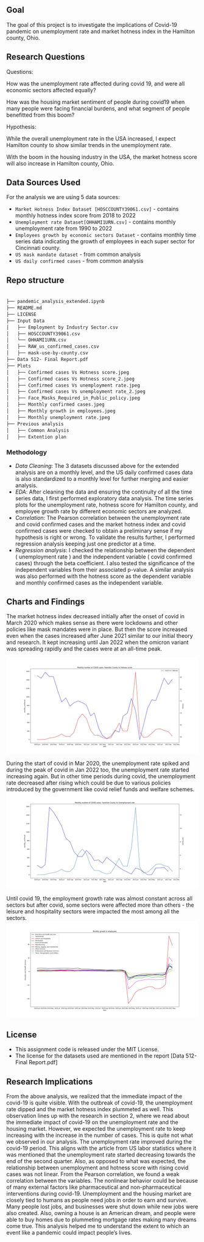 
## Goal
The goal of this project is to investigate the implications of Covid-19 pandemic on unemployment rate and market hotness index in the Hamilton county, Ohio.

## Research Questions

Questions: 

How was the unemployment rate affected during covid 19, and were all economic sectors affected equally?

How was the housing market sentiment of people during covid19 when many people were facing financial burdens, and what segment of people benefitted from this boom?

Hypothesis: 

While the overall unemployment rate in the USA increased, I expect Hamilton county to show similar trends in the unemployment rate.

With the boom in the housing industry in the USA, the market hotness score will also increase in Hamilton county, Ohio.


## Data Sources Used
For the analysis we are using 5 data sources:

- `Market Hotness Index Dataset [HOSCCOUNTY39061.csv]` - contains monthly hotness index score from 2018 to 2022
- `Unemployment rate Dataset[OHHAMI1URN.csv]` - contains monthly unemployment rate from 1990 to 2022
- `Employees growth by economic sectors Dataset` - contains monthly time series data indicating the growth of employees in each super sector for Cincinnati county.
- `US mask mandate dataset` - from common analysis
- `US daily confirmed cases` - from common analysis

## Repo structure

```bash

├── pandemic_analysis_extended.ipynb
├── README.md
├── LICENSE
├── Input Data
│   ├── Employment by Industry Sector.csv
│   ├── HOSCCOUNTY39061.csv
│   └── OHHAMI1URN.csv
│   ├── RAW_us_confirmed_cases.csv
│   ├── mask-use-by-county.csv
├── Data 512- Final Report.pdf
├── Plots
│   ├── Confirmed cases Vs Hotness score.jpeg
│   ├── Confirmed cases Vs Hotness score_2.jpeg
│   ├── Confirmed cases Vs unemployment rate.jpeg
│   ├── Confirmed cases Vs unemployment rate_2.jpeg
│   ├── Face_Masks_Required_in_Public_policy.jpeg
│   ├── Monthly confirmed cases.jpeg
│   ├── Monthly growth in employees.jpeg
│   ├── Monthly unemployment rate.jpeg
├── Previous analysis
│   ├── Common Analysis
│   ├── Extention plan

```

### Methodology
- *Data Cleaning*:
The 3 datasets discussed above for the extended analysis are on a monthly level, and the US daily confirmed cases data is also standardized to a monthly level for further merging and easier analysis.
- *EDA*:
After cleaning the data and ensuring the continuity of all the time series data, I first performed exploratory data analysis. The time series plots for the unemployment rate, hotness score for Hamilton county, and employee growth rate by different economic sectors are analyzed. 
- *Correlation*:
The Pearson correlation between the unemployment rate and covid confirmed cases and the market hotness index and covid confirmed cases were checked to obtain a preliminary sense if my hypothesis is right or wrong. To validate the results further, I performed regression analysis keeping just one predictor at a time.
- *Regression analysis*:
I checked the relationship between the dependent ( unemployment rate ) and the independent variable ( covid confirmed cases) through the beta coefficient. I also tested the significance of the independent variables from their associated p-value. A similar analysis was also performed with the hotness score as the dependent variable and monthly confirmed cases as the independent variable.


## Charts and Findings

The market hotness index decreased initially after the onset of covid in March 2020 which makes sense as there were lockdowns and other policies like mask mandates were in place. But then the score increased even when the cases increased after June 2021 similar to our initial theory and research. It kept increasing until Jan 2022 when the omicron variant was spreading rapidly and the cases were at an all-time peak.

 ![1](https://github.com/khirodsahoo93/Data-512--Project-Part-4/blob/main/Plots/Confirmed%20cases%20Vs%20Hotness%20score.jpeg)
 
 During the  start of covid in Mar 2020, the unemployment rate spiked and during the peak of covid in Jan 2022 too, the unemployment rate started increasing again. But in other time periods during covid, the unemployment rate decreased after rising which could be due to various policies introduced by the government like covid relief funds and welfare schemes.
 ![2](https://github.com/khirodsahoo93/Data-512--Project-Part-4/blob/main/Plots/Confirmed%20cases%20Vs%20unemployment%20rate.jpeg)
 
 Until covid 19, the employment growth rate was almost constant across all sectors but after covid, some sectors were affected more than others - the leisure and hospitality sectors were impacted the most among all the sectors.
 ![3](https://github.com/khirodsahoo93/Data-512--Project-Part-4/blob/main/Plots/Monthly%20growth%20in%20employees.jpeg)

## License
- This assignment code is released under the MIT License.
- The license for the datasets used are mentioned in the report [Data 512- Final Report.pdf]

## Research Implications
From the above analysis, we realized that the immediate impact of the covid-19 is quite visible. With the outbreak of covid-19, the unemployment rate dipped and the market hotness index plummeted as well. This observation lines up with the research in section 2, where we read about the immediate impact of covid-19 on the unemployment rate and the housing market.
However, we expected the unemployment rate to keep increasing with the increase in the number of cases. This is quite not what we observed in our analysis. The unemployment rate improved during the covid-19 period. This aligns with the article from US labor statistics where it was mentioned that the unemployment rate started decreasing towards the end of the second quarter.
Also, as opposed to what was expected, the relationship between unemployment and hotness score with rising covid cases was not linear. From the Pearson correlation, we found a weak correlation between the variables. The nonlinear behavior could be because of many external factors like pharmaceutical and non-pharmaceutical interventions during covid-19. Unemployment and the housing market are closely tied to humans as people need jobs in order to earn and survive.  Many people lost jobs, and businesses were shut down while new jobs were also created. Also, owning a house is an American dream, and people were able to buy homes due to plummeting mortgage rates making many dreams come true. This analysis helped me to understand the extent to which an event like a pandemic could impact people’s lives.

